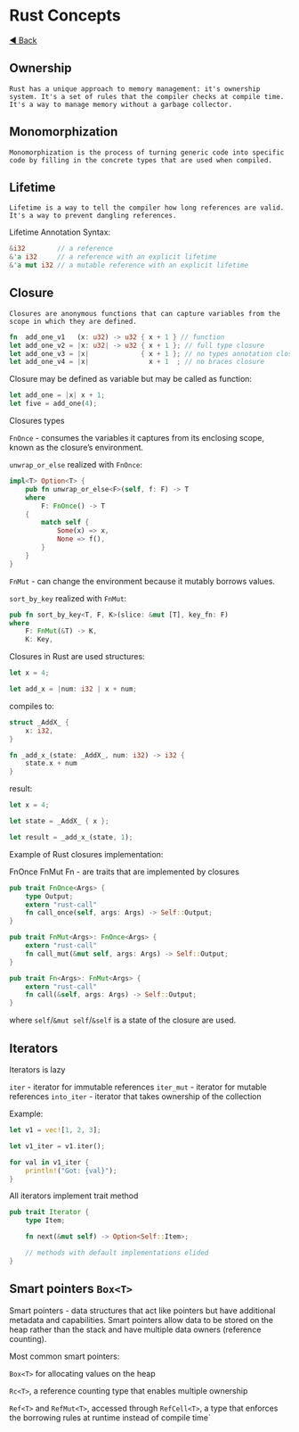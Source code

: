 # Rust Concepts

[◀ Back](./index.md)


## Ownership
`Rust has a unique approach to memory management: it's ownership system. It's a set of rules that the compiler checks at compile time. It's a way to manage memory without a garbage collector.`

## Monomorphization
`Monomorphization is the process of turning generic code into specific code by filling in the concrete types that are used when compiled.`


## Lifetime 
`Lifetime is a way to tell the compiler how long references are valid. It's a way to prevent dangling references.`

Lifetime Annotation Syntax:
```rust
&i32        // a reference
&'a i32     // a reference with an explicit lifetime
&'a mut i32 // a mutable reference with an explicit lifetime
```


## Closure

`Closures are anonymous functions that can capture variables from the scope in which they are defined.`

```rust
fn  add_one_v1   (x: u32) -> u32 { x + 1 } // function
let add_one_v2 = |x: u32| -> u32 { x + 1 }; // full type closure
let add_one_v3 = |x|             { x + 1 }; // no types annotation closure
let add_one_v4 = |x|               x + 1  ; // no braces closure
```

Closure may be defined as variable but may be called as function:
```rust
let add_one = |x| x + 1;
let five = add_one(4);
```

Closures types

`FnOnce` - consumes the variables it captures from its enclosing scope, known as the closure’s environment.

`unwrap_or_else` realized with `FnOnce`:
```rust
impl<T> Option<T> {
    pub fn unwrap_or_else<F>(self, f: F) -> T
    where
        F: FnOnce() -> T
    {
        match self {
            Some(x) => x,
            None => f(),
        }
    }
}
```

`FnMut` - can change the environment because it mutably borrows values.

`sort_by_key` realized with `FnMut`:

```rust
pub fn sort_by_key<T, F, K>(slice: &mut [T], key_fn: F)
where
    F: FnMut(&T) -> K,
    K: Key,
```

Closures in Rust are used structures:

```rust
let x = 4;

let add_x = |num: i32 | x + num;
```

compiles to:

```rust
struct _AddX_ {
    x: i32,
}

fn _add_x_(state: _AddX_, num: i32) -> i32 {
    state.x + num
}
```

result: 

```rust
let x = 4;

let state = _AddX_ { x };

let result = _add_x_(state, 1);
```

Example of Rust closures implementation: 

FnOnce FnMut Fn - are traits that are implemented by closures

```rust
pub trait FnOnce<Args> {
    type Output;
    extern "rust-call" 
    fn call_once(self, args: Args) -> Self::Output;
}

pub trait FnMut<Args>: FnOnce<Args> {
    extern "rust-call" 
    fn call_mut(&mut self, args: Args) -> Self::Output;
}

pub trait Fn<Args>: FnMut<Args> {
    extern "rust-call" 
    fn call(&self, args: Args) -> Self::Output;
}
```

where `self`/`&mut self`/`&self` is a state of the closure are used.


## Iterators

Iterators is lazy

`iter` - iterator for immutable references
`iter_mut` - iterator for mutable references 
`into_iter` - iterator that takes ownership of the collection

Example: 

```rust
let v1 = vec![1, 2, 3];

let v1_iter = v1.iter();

for val in v1_iter {
    println!("Got: {val}");
}
```

All iterators implement trait method

```rust
pub trait Iterator {
    type Item;

    fn next(&mut self) -> Option<Self::Item>;

    // methods with default implementations elided
}
```

## Smart pointers `Box<T>`

Smart pointers - data structures that act like pointers but have additional metadata and capabilities.
Smart pointers allow data to be stored on the heap rather than the stack and have multiple data owners (reference counting).

Most common smart pointers:

`Box<T>` for allocating values on the heap

`Rc<T>`, a reference counting type that enables multiple ownership

`Ref<T>` and `RefMut<T>`, accessed through `RefCell<T>`, a type that enforces the borrowing rules at runtime instead of compile time`
